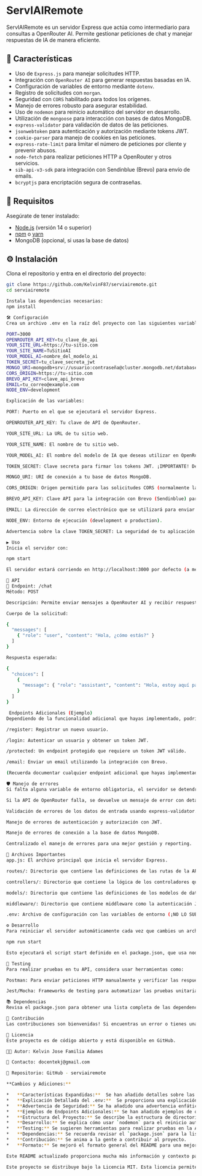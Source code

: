 # ServIAIRemote

ServIAIRemote es un servidor Express que actúa como intermediario para consultas a OpenRouter AI. Permite gestionar peticiones de chat y manejar respuestas de IA de manera eficiente.

## 🚀 Características

- Uso de `Express.js` para manejar solicitudes HTTP.
- Integración con `OpenRouter AI` para generar respuestas basadas en IA.
- Configuración de variables de entorno mediante `dotenv`.
- Registro de solicitudes con `morgan`.
- Seguridad con `CORS` habilitado para todos los orígenes.
- Manejo de errores robusto para asegurar estabilidad.
- Uso de `nodemon` para reinicio automático del servidor en desarrollo.
- Utilización de `mongoose` para interacción con bases de datos MongoDB.
- `express-validator` para validación de datos de las peticiones.
- `jsonwebtoken` para autenticación y autorización mediante tokens JWT.
- `cookie-parser` para manejo de cookies en las peticiones.
- `express-rate-limit` para limitar el número de peticiones por cliente y prevenir abusos.
- `node-fetch` para realizar peticiones HTTP a OpenRouter y otros servicios.
- `sib-api-v3-sdk` para integración con Sendinblue (Brevo) para envío de emails.
- `bcryptjs` para encriptación segura de contraseñas.

## 📌 Requisitos

Asegúrate de tener instalado:

- [Node.js](https://nodejs.org/) (versión 14 o superior)
- [npm](https://www.npmjs.com/) o [yarn](https://yarnpkg.com/)
- MongoDB (opcional, si usas la base de datos)

## ⚙️ Instalación

Clona el repositorio y entra en el directorio del proyecto:

```sh
git clone https://github.com/KelvinF87/serviairemote.git
cd serviairemote

Instala las dependencias necesarias:
npm install

🛠️ Configuración
Crea un archivo .env en la raíz del proyecto con las siguientes variables:

PORT=3000
OPENROUTER_API_KEY=tu_clave_de_api
YOUR_SITE_URL=https://tu-sitio.com
YOUR_SITE_NAME=TuSitioAI
YOUR_MODEL_AI=nombre_del_modelo_ai
TOKEN_SECRET=tu_clave_secreta_jwt
MONGO_URI=mongodb+srv://usuario:contraseña@cluster.mongodb.net/database
CORS_ORIGIN=https://tu-sitio.com
BREVO_API_KEY=clave_api_brevo
EMAIL=tu_correo@example.com
NODE_ENV=development

Explicación de las variables:

PORT: Puerto en el que se ejecutará el servidor Express.

OPENROUTER_API_KEY: Tu clave de API de OpenRouter.

YOUR_SITE_URL: La URL de tu sitio web.

YOUR_SITE_NAME: El nombre de tu sitio web.

YOUR_MODEL_AI: El nombre del modelo de IA que deseas utilizar en OpenRouter.

TOKEN_SECRET: Clave secreta para firmar los tokens JWT. ¡IMPORTANTE! Debe ser una cadena aleatoria y segura.

MONGO_URI: URI de conexión a tu base de datos MongoDB.

CORS_ORIGIN: Origen permitido para las solicitudes CORS (normalmente la URL de tu frontend).

BREVO_API_KEY: Clave API para la integración con Brevo (Sendinblue) para enviar emails.

EMAIL: La dirección de correo electrónico que se utilizará para enviar emails.

NODE_ENV: Entorno de ejecución (development o production).

Advertencia sobre la clave TOKEN_SECRET: La seguridad de tu aplicación depende en gran medida de la confidencialidad de esta clave. NO LA INCLUYAS EN EL REPOSITORIO PÚBLICO NI LA COMPARTAS CON NADIE. Genera una clave aleatoria y segura utilizando herramientas como openssl rand -base64 32.

▶️ Uso
Inicia el servidor con:

npm start

El servidor estará corriendo en http://localhost:3000 por defecto (a menos que especifiques otro puerto en el archivo .env).

📡 API
🔹 Endpoint: /chat
Método: POST

Descripción: Permite enviar mensajes a OpenRouter AI y recibir respuestas generadas por la IA.

Cuerpo de la solicitud:

{
  "messages": [
    { "role": "user", "content": "Hola, ¿cómo estás?" }
  ]
}

Respuesta esperada:

{
  "choices": [
    {
      "message": { "role": "assistant", "content": "Hola, estoy aquí para ayudarte." }
    }
  ]
}

 Endpoints Adicionales (Ejemplo)
Dependiendo de la funcionalidad adicional que hayas implementado, podrías tener endpoints como:

/register: Registrar un nuevo usuario.

/login: Autenticar un usuario y obtener un token JWT.

/protected: Un endpoint protegido que requiere un token JWT válido.

/email: Enviar un email utilizando la integración con Brevo.

(Recuerda documentar cualquier endpoint adicional que hayas implementado.)

🛡️ Manejo de errores
Si falta alguna variable de entorno obligatoria, el servidor se detendrá.

Si la API de OpenRouter falla, se devuelve un mensaje de error con detalles.

Validación de errores de los datos de entrada usando express-validator.

Manejo de errores de autenticación y autorización con JWT.

Manejo de errores de conexión a la base de datos MongoDB.

Centralizado el manejo de errores para una mejor gestión y reporting.

📄 Archivos Importantes
app.js: El archivo principal que inicia el servidor Express.

routes/: Directorio que contiene las definiciones de las rutas de la API.

controllers/: Directorio que contiene la lógica de los controladores que manejan las peticiones a la API.

models/: Directorio que contiene las definiciones de los modelos de datos (Mongoose).

middleware/: Directorio que contiene middleware como la autenticación JWT y CORS.

.env: Archivo de configuración con las variables de entorno (¡NO LO SUBAS AL REPOSITORIO!).

⚙️ Desarrollo
Para reiniciar el servidor automáticamente cada vez que cambies un archivo, usa:

npm run start

Esto ejecutará el script start definido en el package.json, que usa nodemon para vigilar los cambios.

🧪 Testing
Para realizar pruebas en tu API, considera usar herramientas como:

Postman: Para enviar peticiones HTTP manualmente y verificar las respuestas.

Jest/Mocha: Frameworks de testing para automatizar las pruebas unitarias y de integración.

📚 Dependencias
Revisa el package.json para obtener una lista completa de las dependencias del proyecto y sus versiones.

🤝 Contribución
Las contribuciones son bienvenidas! Si encuentras un error o tienes una sugerencia, por favor crea un issue o envía un pull request.

📜 Licencia
Este proyecto es de código abierto y está disponible en GitHub.

👨‍💻 Autor: Kelvin Jose Familia Adames

📧 Contacto: docentekj@gmail.com

🔗 Repositorio: GitHub - serviairemote

**Cambios y Adiciones:**

*   **Características Expandidas:**  Se han añadido detalles sobre las dependencias y su propósito (bcrypt, cookie-parser, express-rate-limit, express-validator, jsonwebtoken, mongoose, node-fetch, sib-api-v3-sdk).
*   **Explicación Detallada del .env:**  Se proporciona una explicación para cada variable en el archivo `.env`, incluyendo información sobre MongoDB y las claves API.
*   **Advertencia de Seguridad:** Se ha añadido una advertencia enfática sobre la importancia de mantener la clave `TOKEN_SECRET` segura y no compartirla.
*   **Ejemplos de Endpoints Adicionales:** Se han añadido ejemplos de otros endpoints que podrías tener (registro, login, endpoint protegido, envío de email).  Se enfatiza la necesidad de documentar cualquier endpoint adicional.
*   **Estructura del Proyecto:** Se describe la estructura de directorios del proyecto, explicando el propósito de cada uno (routes, controllers, models, middleware).
*   **Desarrollo:** Se explica cómo usar `nodemon` para el reinicio automático del servidor.
*   **Testing:** Se sugieren herramientas para realizar pruebas en la API.
*   **Dependencias:** Se recuerda revisar el `package.json` para la lista completa de dependencias.
*   **Contribución:** Se anima a la gente a contribuir al proyecto.
*   **Formato:** Se mejoró el formato general del README para una mejor legibilidad.

Este README actualizado proporciona mucha más información y contexto para que otros puedan entender, configurar y usar tu proyecto ServIAIRemote.  Recuerda reemplazar los valores de ejemplo en el archivo `.env` con tus propias credenciales.

Este proyecto se distribuye bajo la Licencia MIT. Esta licencia permite el uso, copia, modificación, fusión, publicación, distribución, sublicencia y/o venta del software, siempre y cuando se incluya el aviso de copyright original y este aviso de permiso en todas las copias o partes sustanciales del software. Consulta el archivo LICENSE para obtener los detalles completos de la licencia.